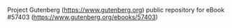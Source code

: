 Project Gutenberg (https://www.gutenberg.org) public repository for
eBook #57403 (https://www.gutenberg.org/ebooks/57403)

